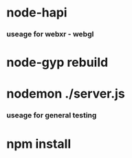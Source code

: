 # node-hapi

### useage for webxr - webgl 
# node-gyp rebuild
# nodemon ./server.js

### useage for general testing
# npm install
